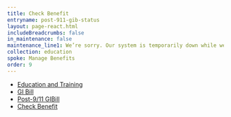 ```yaml
---
title: Check Benefit
entryname: post-911-gib-status
layout: page-react.html
includeBreadcrumbs: false
in_maintenance: false
maintenance_line1: We’re sorry. Our system is temporarily down while we fix a few things. Please try again later.
collection: education
spoke: Manage Benefits
order: 9
---
```


<nav class="va-nav-breadcrumbs">
  <ul class="row va-nav-breadcrumbs-list columns" role="menubar" aria-label="Primary">
    <li><a href="/education">Education and Training</a></li>
    <li><a href="/education/about-gi-bill-benefits">GI Bill</a></li>
    <li><a href="/education/about-gi-bill-benefits/post-9-11">Post-9/11 GIBill</a></li>
    <li><a aria-current="page" href="/education/gi-bill/post-9-11/ch-33-benefit"> Check Benefit </a></li>
  </ul>
</nav>
